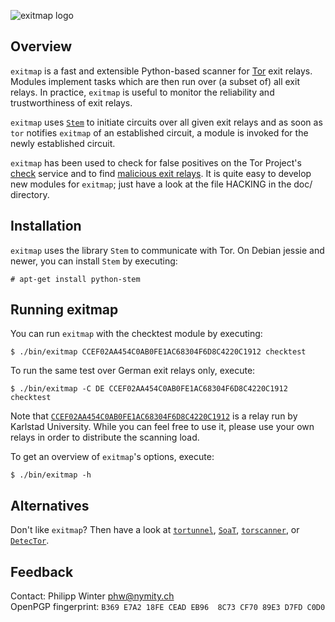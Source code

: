 ![exitmap logo](https://nullhypothesis.github.com/exitmap_logo.png)

Overview
--------

`exitmap` is a fast and extensible Python-based scanner for
[Tor](https://www.torproject.org)  exit relays.  Modules implement tasks which
are then run over (a subset of) all exit relays.  In practice, `exitmap` is
useful to monitor the reliability and trustworthiness of exit relays.

`exitmap` uses [`Stem`](https://stem.torproject.org) to initiate circuits over
all given exit relays and as soon as `tor` notifies `exitmap` of an established
circuit, a module is invoked for the newly established circuit.

`exitmap` has been used to check for false positives on the Tor Project's
[check](https://check.torproject.org) service and to find [malicious exit
relays](http://www.cs.kau.se/philwint/spoiled_onions).  It is quite easy to
develop new modules for `exitmap`; just have a look at the file HACKING in the
doc/ directory.

Installation
------------

`exitmap` uses the library `Stem` to communicate with Tor.  On Debian jessie
and newer, you can install `Stem` by executing:

    # apt-get install python-stem

Running exitmap
---------------

You can run `exitmap` with the checktest module by executing:

    $ ./bin/exitmap CCEF02AA454C0AB0FE1AC68304F6D8C4220C1912 checktest

To run the same test over German exit relays only, execute:

    $ ./bin/exitmap -C DE CCEF02AA454C0AB0FE1AC68304F6D8C4220C1912 checktest

Note that
[`CCEF02AA454C0AB0FE1AC68304F6D8C4220C1912`](https://atlas.torproject.org/#details/CCEF02AA454C0AB0FE1AC68304F6D8C4220C1912)
is a relay run by Karlstad University.  While you can feel free to use it,
please use your own relays in order to distribute the scanning load.

To get an overview of `exitmap`'s options, execute:

    $ ./bin/exitmap -h

Alternatives
------------

Don't like `exitmap`?  Then have a look at
[`tortunnel`](http://www.thoughtcrime.org/software/tortunnel/),
[`SoaT`](https://gitweb.torproject.org/torflow.git/blob/HEAD:/NetworkScanners/ExitAuthority/README.ExitScanning),
[`torscanner`](https://code.google.com/p/torscanner/), or
[`DetecTor`](http://detector.io/DetecTor.html).

Feedback
--------

Contact: Philipp Winter <phw@nymity.ch>  
OpenPGP fingerprint: `B369 E7A2 18FE CEAD EB96  8C73 CF70 89E3 D7FD C0D0`
